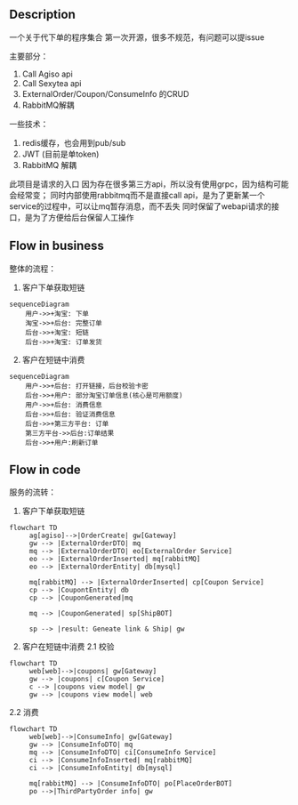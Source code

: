 ## Description
一个关于代下单的程序集合
第一次开源，很多不规范，有问题可以提issue

主要部分：
  1. Call Agiso api
  2. Call Sexytea api
  3. ExternalOrder/Coupon/ConsumeInfo 的CRUD
  4. RabbitMQ解耦

一些技术：
  1. redis缓存，也会用到pub/sub
  2. JWT (目前是单token)
  3. RabbitMQ 解耦


此项目是请求的入口
因为存在很多第三方api，所以没有使用grpc，因为结构可能会经常变；
同时内部使用rabbitmq而不是直接call api，是为了更新某一个service的过程中，可以让mq暂存消息，而不丢失
同时保留了webapi请求的接口，是为了方便给后台保留人工操作

## Flow in business
整体的流程：
1. 客户下单获取短链
```mermaid
sequenceDiagram
    用户->>+淘宝: 下单
    淘宝->>+后台: 完整订单
    后台->>+淘宝: 短链
    后台->>+淘宝: 订单发货
```
2. 客户在短链中消费
```mermaid
sequenceDiagram
    用户->>+后台: 打开链接，后台校验卡密
    后台->>+用户: 部分淘宝订单信息(核心是可用额度)
    用户->>+后台: 消费信息
    后台->>+后台: 验证消费信息
    后台->>+第三方平台: 订单
    第三方平台->>后台:订单结果
    后台->>+用户:刷新订单
```

## Flow in code
服务的流转：

1. 客户下单获取短链
```mermaid
flowchart TD
     ag[agiso]-->|OrderCreate| gw[Gateway]
     gw --> |ExternalOrderDTO| mq
     mq --> |ExternalOrderDTO| eo[ExternalOrder Service]
     eo --> |ExternalOrderInserted| mq[rabbitMQ]
     eo --> |ExternalOrderEntity| db[mysql]

     mq[rabbitMQ] --> |ExternalOrderInserted| cp[Coupon Service]
     cp --> |CoupontEntity| db
     cp --> |CouponGenerated|mq

     mq --> |CouponGenerated| sp[ShipBOT]

     sp --> |result: Geneate link & Ship| gw

```


2. 客户在短链中消费 
2.1 校验
```mermaid
flowchart TD
     web[web]-->|coupons| gw[Gateway]
     gw --> |coupons| c[Coupon Service]
     c --> |coupons view model| gw
     gw --> |coupons view model| web
```
2.2 消费
```mermaid
flowchart TD
     web[web]-->|ConsumeInfo| gw[Gateway]
     gw --> |ConsumeInfoDTO| mq
     mq --> |ConsumeInfoDTO| ci[ConsumeInfo Service]
     ci --> |ConsumeInfoInserted| mq[rabbitMQ]
     ci --> |ConsumeInfoEntity| db[mysql]

     mq[rabbitMQ] --> |ConsumeInfoDTO| po[PlaceOrderBOT]
     po -->|ThirdPartyOrder info| gw

```
